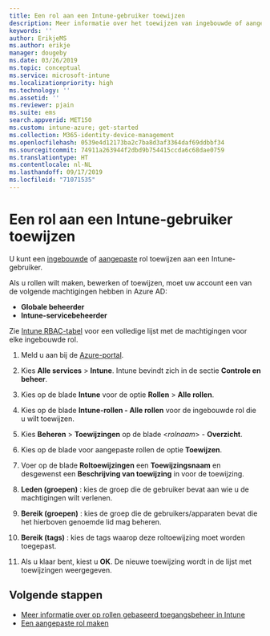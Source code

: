 ```yaml
---
title: Een rol aan een Intune-gebruiker toewijzen
description: Meer informatie over het toewijzen van ingebouwde of aangepaste rollen aan gebruikers in Microsoft Intune.
keywords: ''
author: ErikjeMS
ms.author: erikje
manager: dougeby
ms.date: 03/26/2019
ms.topic: conceptual
ms.service: microsoft-intune
ms.localizationpriority: high
ms.technology: ''
ms.assetid: ''
ms.reviewer: pjain
ms.suite: ems
search.appverid: MET150
ms.custom: intune-azure; get-started
ms.collection: M365-identity-device-management
ms.openlocfilehash: 0539e4d12173ba2c7ba8d3af3364daf69ddbbf34
ms.sourcegitcommit: 74911a263944f2dbd9b754415ccda6c68dae0759
ms.translationtype: HT
ms.contentlocale: nl-NL
ms.lasthandoff: 09/17/2019
ms.locfileid: "71071535"
---
```

# <a name="assign-a-role-to-an-intune-user"></a>Een rol aan een Intune-gebruiker toewijzen

U kunt een [ingebouwde](role-based-access-control.md#built-in-roles) of [aangepaste](create-custom-role.md) rol toewijzen aan een Intune-gebruiker.

Als u rollen wilt maken, bewerken of toewijzen, moet uw account een van de volgende machtigingen hebben in Azure AD:
- **Globale beheerder**
- **Intune-servicebeheerder**

Zie [Intune RBAC-tabel](https://gallery.technet.microsoft.com/Intune-RBAC-table-2e3c9a1a) voor een volledige lijst met de machtigingen voor elke ingebouwde rol.

1. Meld u aan bij de [Azure-portal](https://portal.azure.com).

2. Kies **Alle services** > **Intune**. Intune bevindt zich in de sectie **Controle en beheer**.

3. Kies op de blade **Intune** voor de optie **Rollen** > **Alle rollen**.

4. Kies op de blade **Intune-rollen - Alle rollen** voor de ingebouwde rol die u wilt toewijzen.

5. Kies **Beheren** > **Toewijzingen** op de blade <*rolnaam*> - **Overzicht**.

6. Kies op de blade voor aangepaste rollen de optie **Toewijzen**.

7. Voer op de blade **Roltoewijzingen** een **Toewijzingsnaam** en desgewenst een **Beschrijving van toewijzing** in voor de toewijzing.

8. **Leden (groepen)** : kies de groep die de gebruiker bevat aan wie u de machtigingen wilt verlenen.

9. **Bereik (groepen)** : kies de groep die de gebruikers/apparaten bevat die het hierboven genoemde lid mag beheren.

10. **Bereik (tags)** : kies de tags waarop deze roltoewijzing moet worden toegepast.

11. Als u klaar bent, kiest u **OK**. De nieuwe toewijzing wordt in de lijst met toewijzingen weergegeven.


## <a name="next-steps"></a>Volgende stappen
- [Meer informatie over op rollen gebaseerd toegangsbeheer in Intune](role-based-access-control.md)
- [Een aangepaste rol maken](create-custom-role.md)
